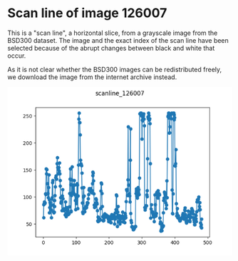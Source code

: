 # Scan line of image 126007

This is a "scan line", a horizontal slice, from a grayscale image from the 
BSD300 dataset. The image and the exact index of the scan line have been 
selected because of the abrupt changes between black and white that occur.

As it is not clear whether the BSD300 images can be redistributed freely, we 
download the image from the internet archive instead.

![Plot of scanline_126007 dataset](./scanline_126007.png)

